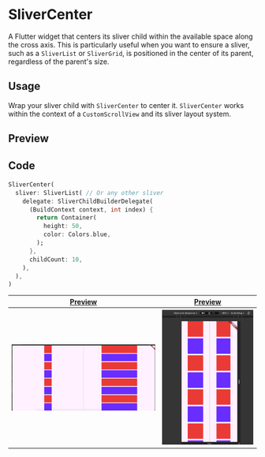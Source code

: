 # SliverCenter

A Flutter widget that centers its sliver child within the available space along the cross axis.  This is particularly useful when you want to ensure a sliver, such as a `SliverList` or `SliverGrid`, is positioned in the center of its parent, regardless of the parent's size.

## Usage

Wrap your sliver child with `SliverCenter` to center it.  `SliverCenter` works within the context of a `CustomScrollView` and its sliver layout system.

## Preview

<markdown-accessiblity-table>
<table>
  <tr>
    <th>
        <a href="https://github.com/DemienIlnutskiy/sliver_center/blob/main/example/lib/main.dart">Preview</a>
    </th>
    <th>
        <a href="https://github.com/DemienIlnutskiy/sliver_center/blob/main/example/lib/main.dart">Preview</a>
    </th>
  </th>
  <tr>
    <th>
    <a href="https://github.com/DemienIlnutskiy/sliver_center/blob/main/example/lib/main.dart"><img id="big_screen_preview" src='assets/read_me/big_screen_preview.png'/></a>
    </th>
    <th>
    <a href="https://github.com/DemienIlnutskiy/sliver_center/blob/main/example/lib/main.dart"><img id="small_screen_preview" src='assets/read_me/small_screen_preview.png'/></a>
    </th>
  </tr>
</p>

## Code

```dart
SliverCenter(
  sliver: SliverList( // Or any other sliver
    delegate: SliverChildBuilderDelegate(
      (BuildContext context, int index) {
        return Container(
          height: 50,
          color: Colors.blue,
        );
      },
      childCount: 10,
    ),
  ),
)
```
